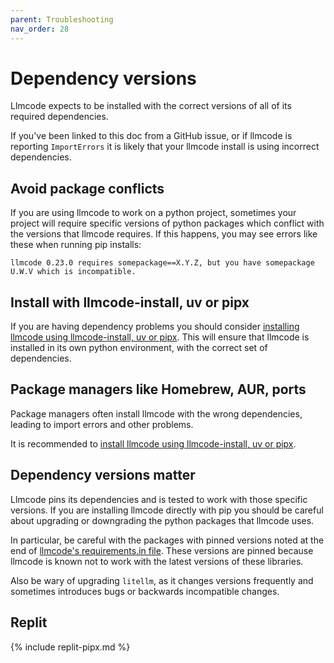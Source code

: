 ```yaml
---
parent: Troubleshooting
nav_order: 28
---
```


# Dependency versions

Llmcode expects to be installed with the
correct versions of all of its required dependencies.

If you've been linked to this doc from a GitHub issue, 
or if llmcode is reporting `ImportErrors`
it is likely that your
llmcode install is using incorrect dependencies.


## Avoid package conflicts

If you are using llmcode to work on a python project, sometimes your project will require
specific versions of python packages which conflict with the versions that llmcode
requires.
If this happens, you may see errors like these when running pip installs:

```
llmcode 0.23.0 requires somepackage==X.Y.Z, but you have somepackage U.W.V which is incompatible.
```

## Install with llmcode-install, uv or pipx

If you are having dependency problems you should consider
[installing llmcode using llmcode-install, uv or pipx](/docs/install.html).
This will ensure that llmcode is installed in its own python environment,
with the correct set of dependencies.

## Package managers like Homebrew, AUR, ports

Package managers often install llmcode with the wrong dependencies, leading
to import errors and other problems.

It is recommended to
[install llmcode using llmcode-install, uv or pipx](/docs/install.html).


## Dependency versions matter

Llmcode pins its dependencies and is tested to work with those specific versions.
If you are installing llmcode directly with pip
you should be careful about upgrading or downgrading the python packages that
llmcode uses.

In particular, be careful with the packages with pinned versions 
noted at the end of
[llmcode's requirements.in file](https://github.com/khulnasoft-lab/llmcode/blob/main/requirements/requirements.in).
These versions are pinned because llmcode is known not to work with the
latest versions of these libraries.

Also be wary of upgrading `litellm`, as it changes versions frequently
and sometimes introduces bugs or backwards incompatible changes.

## Replit

{% include replit-pipx.md %}

